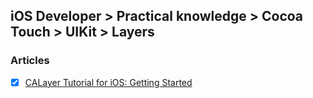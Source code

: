 ## iOS Developer > Practical knowledge > Cocoa Touch > UIKit > Layers

### Articles
- [X] [CALayer Tutorial for iOS: Getting Started](https://www.raywenderlich.com/169004/calayer-tutorial-ios-getting-started)


